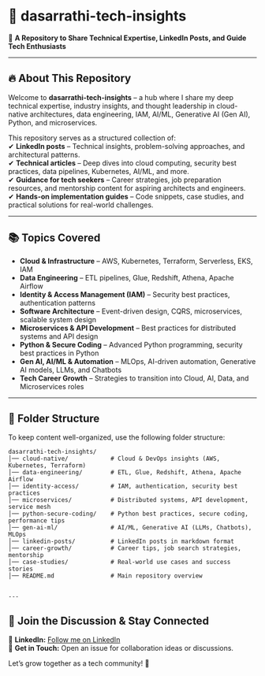 # 📌 dasarrathi-tech-insights

🚀 **A Repository to Share Technical Expertise, LinkedIn Posts, and Guide Tech Enthusiasts**  

---

## 🔥 About This Repository

Welcome to **dasarrathi-tech-insights** – a hub where I share my deep technical expertise, industry insights, and thought leadership in cloud-native architectures, data engineering, IAM, AI/ML, Generative AI (Gen AI), Python, and microservices.  

This repository serves as a structured collection of:  
✔ **LinkedIn posts** – Technical insights, problem-solving approaches, and architectural patterns.  
✔ **Technical articles** – Deep dives into cloud computing, security best practices, data pipelines, Kubernetes, AI/ML, and more.  
✔ **Guidance for tech seekers** – Career strategies, job preparation resources, and mentorship content for aspiring architects and engineers.  
✔ **Hands-on implementation guides** – Code snippets, case studies, and practical solutions for real-world challenges.  

---

## 📚 Topics Covered

- **Cloud & Infrastructure** – AWS, Kubernetes, Terraform, Serverless, EKS, IAM  
- **Data Engineering** – ETL pipelines, Glue, Redshift, Athena, Apache Airflow  
- **Identity & Access Management (IAM)** – Security best practices, authentication patterns  
- **Software Architecture** – Event-driven design, CQRS, microservices, scalable system design  
- **Microservices & API Development** – Best practices for distributed systems and API design  
- **Python & Secure Coding** – Advanced Python programming, security best practices in Python  
- **Gen AI, AI/ML & Automation** – MLOps, AI-driven automation, Generative AI models, LLMs, and Chatbots  
- **Tech Career Growth** – Strategies to transition into Cloud, AI, Data, and Microservices roles  

---

## 📂 Folder Structure  

To keep content well-organized, use the following folder structure:  

```plaintext
dasarrathi-tech-insights/
│── cloud-native/            # Cloud & DevOps insights (AWS, Kubernetes, Terraform)
│── data-engineering/        # ETL, Glue, Redshift, Athena, Apache Airflow
│── identity-access/         # IAM, authentication, security best practices
│── microservices/           # Distributed systems, API development, service mesh
│── python-secure-coding/    # Python best practices, secure coding, performance tips
│── gen-ai-ml/               # AI/ML, Generative AI (LLMs, Chatbots), MLOps
│── linkedin-posts/          # LinkedIn posts in markdown format
│── career-growth/           # Career tips, job search strategies, mentorship
│── case-studies/            # Real-world use cases and success stories
│── README.md                # Main repository overview


--- 
```

## 🤝 Join the Discussion & Stay Connected

💼 **LinkedIn:** [Follow me on LinkedIn](www.linkedin.com/comm/mynetwork/discovery-see-all?usecase=PEOPLE_FOLLOWS&followMember=dasarrathi)  
📧 **Get in Touch:** Open an issue for collaboration ideas or discussions.  

Let’s grow together as a tech community! 🚀  

